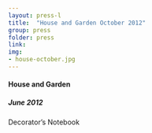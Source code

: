 ```yaml
---
layout: press-l
title:  "House and Garden October 2012"
group: press
folder: press
link: 
img: 
- house-october.jpg
---
```


#### House and Garden
##### June 2012
Decorator’s Notebook